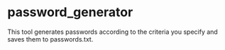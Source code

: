 # password_generator
 This tool generates passwords according to the criteria you specify and saves them to passwords.txt.
